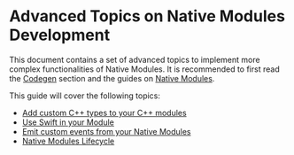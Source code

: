 # Advanced Topics on Native Modules Development

This document contains a set of advanced topics to implement more complex functionalities of Native Modules. It is recommended to first read the [Codegen](/the-new-architecture/what-is-codegen) section and the guides on [Native Modules](/turbo-native-modules-introduction).

This guide will cover the following topics:

- [Add custom C++ types to your C++ modules](/docs/the-new-architecture/custom-cxx-types)
- [Use Swift in your Module](/docs/next/the-new-architecture/turbo-modules-with-swift)
- [Emit custom events from your Native Modules](/docs/next/the-new-architecture/native-modules-custom-events)
- [Native Modules Lifecycle](/docs/next/the-new-architecture/native-modules-lifecycle)
